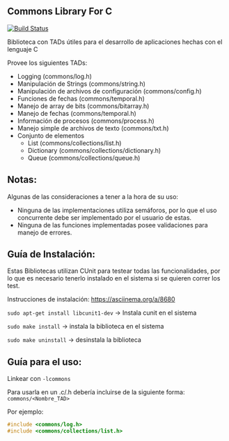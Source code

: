 ## Commons Library For C ##

[![Build Status](https://drone.io/github.com/sisoputnfrba/so-commons-library/status.png)](https://drone.io/github.com/sisoputnfrba/so-commons-library/latest)

Biblioteca con TADs útiles para el desarrollo de aplicaciones hechas con el lenguaje C

Provee los siguientes TADs:

* Logging (commons/log.h)
* Manipulación de Strings (commons/string.h)
* Manipulación de archivos de configuración (commons/config.h)
* Funciones de fechas (commons/temporal.h)
* Manejo de array de bits (commons/bitarray.h)
* Manejo de fechas (commons/temporal.h)
* Información de procesos (commons/process.h)
* Manejo simple de archivos de texto (commons/txt.h)
* Conjunto de elementos
  * List (commons/collections/list.h)
  * Dictionary (commons/collections/dictionary.h)
  * Queue (commons/collections/queue.h)

## Notas: ##

Algunas de las consideraciones a tener a la hora de su uso:

* Ninguna de las implementaciones utiliza semáforos, por lo que el uso concurrente debe ser implementado por el usuario de estas.
* Ninguna de las funciones implementadas posee validaciones para manejo de errores.

## Guía de Instalación: ##

Estas Bibliotecas utilizan CUnit para testear todas las funcionalidades, por lo que es necesario tenerlo instalado en el sistema si se quieren correr los test.

Instrucciones de instalación: https://asciinema.org/a/8680

`sudo apt-get install libcunit1-dev` -> Instala cunit en el sistema

`sudo make install` -> instala la biblioteca en el sistema

`sudo make uninstall` -> desinstala la biblioteca

## Guía para el uso: ##

Linkear con `-lcommons`

Para usarla en un .c/.h debería incluirse de la siguiente forma: `commons/<Nombre_TAD>`

Por ejemplo:

```c
#include <commons/log.h>
#include <commons/collections/list.h>
```
